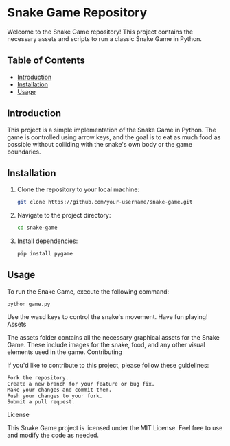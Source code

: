 # Snake Game Repository

Welcome to the Snake Game repository! This project contains the necessary assets and scripts to run a classic Snake Game in Python.

## Table of Contents

- [Introduction](#introduction)
- [Installation](#installation)
- [Usage](#usage)

## Introduction

This project is a simple implementation of the Snake Game in Python. The game is controlled using arrow keys, and the goal is to eat as much food as possible without colliding with the snake's own body or the game boundaries.

## Installation

1. Clone the repository to your local machine:
   
      ```bash
      git clone https://github.com/your-username/snake-game.git

2.  Navigate to the project directory:
   
       ```bash
       cd snake-game

3.  Install dependencies:

      ```bash
      pip install pygame

## Usage

To run the Snake Game, execute the following command:

    python game.py

Use the wasd keys to control the snake's movement. Have fun playing!
Assets

The assets folder contains all the necessary graphical assets for the Snake Game. These include images for the snake, food, and any other visual elements used in the game.
Contributing

If you'd like to contribute to this project, please follow these guidelines:

    Fork the repository.
    Create a new branch for your feature or bug fix.
    Make your changes and commit them.
    Push your changes to your fork.
    Submit a pull request.

License

This Snake Game project is licensed under the MIT License. Feel free to use and modify the code as needed.
